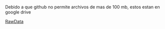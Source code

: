 
Debido a que github no permite archivos de mas de 100 mb, estos estan en google drive


[RawData](https://drive.google.com/drive/folders/1njBhPkf1Lz-x-fGdDQUBhhXvWMKPpgUT?usp=sharing)

